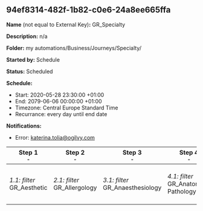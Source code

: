 ## 94ef8314-482f-1b82-c0e6-24a8ee665ffa

**Name** (not equal to External Key)**:** GR_Specialty

**Description:** n/a

**Folder:** my automations/Business/Journeys/Specialty/

**Started by:** Schedule

**Status:** Scheduled

**Schedule:**

* Start: 2020-05-28 23:30:00 +01:00
* End: 2079-06-06 00:00:00 +01:00
* Timezone: Central Europe Standard Time
* Recurrance: every day until end date

**Notifications:**

* Error: katerina.tolia@ogilvy.com

| Step 1<br>_<small>-</small>_ | Step 2<br>_<small>-</small>_ | Step 3<br>_<small>-</small>_ | Step 4<br>_<small>-</small>_ | Step 5<br>_<small>-</small>_ | Step 6<br>_<small>-</small>_ | Step 7<br>_<small>-</small>_ | Step 8<br>_<small>-</small>_ | Step 9<br>_<small>-</small>_ | Step 10<br>_<small>-</small>_ | Step 11<br>_<small>-</small>_ | Step 12<br>_<small>-</small>_ | Step 13<br>_<small>-</small>_ | Step 14<br>_<small>-</small>_ | Step 15<br>_<small>-</small>_ | Step 16<br>_<small>-</small>_ | Step 17<br>_<small>-</small>_ | Step 18<br>_<small>-</small>_ | Step 19<br>_<small>-</small>_ | Step 20<br>_<small>-</small>_ | Step 21<br>_<small>-</small>_ | Step 22<br>_<small>-</small>_ | Step 23<br>_<small>-</small>_ | Step 24<br>_<small>-</small>_ | Step 25<br>_<small>-</small>_ | Step 26<br>_<small>-</small>_ | Step 27<br>_<small>-</small>_ | Step 28<br>_<small>-</small>_ | Step 29<br>_<small>-</small>_ | Step 30<br>_<small>-</small>_ | Step 31<br>_<small>-</small>_ | Step 32<br>_<small>-</small>_ | Step 33<br>_<small>-</small>_ | Step 34<br>_<small>-</small>_ | Step 35<br>_<small>-</small>_ | Step 36<br>_<small>-</small>_ | Step 37<br>_<small>-</small>_ | Step 38<br>_<small>-</small>_ | Step 39<br>_<small>-</small>_ | Step 40<br>_<small>-</small>_ | Step 41<br>_<small>-</small>_ | Step 42<br>_<small>-</small>_ | Step 43<br>_<small>-</small>_ | Step 44<br>_<small>-</small>_ | Step 45<br>_<small>-</small>_ | Step 46<br>_<small>-</small>_ | Step 47<br>_<small>-</small>_ | Step 48<br>_<small>-</small>_ | Step 49<br>_<small>-</small>_ | Step 50<br>_<small>-</small>_ | Step 51<br>_<small>-</small>_ | Step 52<br>_<small>-</small>_ |
| --- | --- | --- | --- | --- | --- | --- | --- | --- | --- | --- | --- | --- | --- | --- | --- | --- | --- | --- | --- | --- | --- | --- | --- | --- | --- | --- | --- | --- | --- | --- | --- | --- | --- | --- | --- | --- | --- | --- | --- | --- | --- | --- | --- | --- | --- | --- | --- | --- | --- | --- | --- |
| _1.1: filter_<br>GR_Aesthetic | _2.1: filter_<br>GR_Allergology | _3.1: filter_<br>GR_Anaesthesiology | _4.1: filter_<br>GR_Anatomical Pathology | _5.1: filter_<br>GR_Cardio Surgery | _6.1: filter_<br>GR_Cardiology | _7.1: filter_<br>GR_Cardiothoracic Thoracic Surgery | _8.1: filter_<br>GR_Cardiovascular Vascular Surgery | _9.1: filter_<br>GR_Child & Adolescent Psychiatry | _10.1: filter_<br>GR_County Doctor | _11.1: filter_<br>GR_Cytology | _12.1: filter_<br>GR_Dermatology | _13.1: filter_<br>GR_Endocrinology | _14.1: filter_<br>GR_Gastroenterology | _15.1: filter_<br>GR_General Practice | _16.1: filter_<br>GR_General Surgery | _17.1: filter_<br>GR_Haematology | _18.1: filter_<br>GR_Hospital Pharmacy | _19.1: filter_<br>GR_Hygiene | _20.1: filter_<br>GR_Internal Medicine | _21.1: filter_<br>GR_Maxillo Facial Surgery | _22.1: filter_<br>GR_Microbiology | _23.1: filter_<br>GR_Nephrology | _24.1: filter_<br>GR_Neurology | _25.1: filter_<br>GR_Neurosurgery | _26.1: filter_<br>GR_Nuclear Medicine | _27.1: filter_<br>GR_Nurse | _28.1: filter_<br>GR_Obstetrics & Gynaecology Nurse | _29.1: filter_<br>GR_Occupational Health | _30.1: filter_<br>GR_Oncology | _31.1: filter_<br>GR_Oncology Radiotherapy | _32.1: filter_<br>GR_Ophthalmology | _33.1: filter_<br>GR_Orthopaedic Surgery | _34.1: filter_<br>GR_Otorhinolaryngology | _35.1: filter_<br>GR_Paediatric Surgery | _36.1: filter_<br>GR_Paediatrics | _37.1: filter_<br>GR_Pharmacology | _38.1: filter_<br>GR_Pharmacy | _39.1: filter_<br>GR_Physical Medicine & Rehabilitation | _40.1: filter_<br>GR_Pneumology | _41.1: filter_<br>GR_Psychiatry | _42.1: filter_<br>GR_Radiology | _43.1: filter_<br>GR_Rheumatology | _44.1: filter_<br>GR_Urology | _45.1: filter_<br>GR_Hepatology | _46.1: filter_<br>GR_Intensive Care | _47.1: filter_<br>GR_Infectious Diseases | _48.1: filter_<br>GR_Diabetology | _49.1: filter_<br>GR_Psychology | _50.1: filter_<br>GR_Biology | _51.1: filter_<br>GR_Midwifery | _52.1: filter_<br>GR_Genetics |
